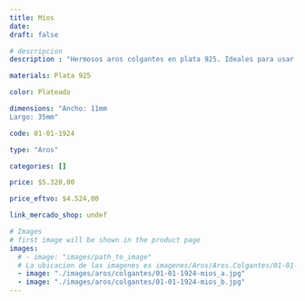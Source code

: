 ```yaml
---
title: Míos
date: 
draft: false

# descripcion
description : "Hermosos aros colgantes en plata 925. Ideales para usar todo el día."

materials: Plata 925

color: Plateado

dimensions: "Ancho: 11mm 
Largo: 35mm"

code: 01-01-1924

type: "Aros"

categories: []

price: $5.320,00

price_eftvo: $4.524,00

link_mercado_shop: undef

# Images
# first image will be shown in the product page
images:
  # - image: "images/path_to_image"
  # La ubicacion de las imagenes es imagenes/Aros/Aros.Colgantes/01-01-1924-mios
  - image: "./images/aros/colgantes/01-01-1924-mios_a.jpg"
  - image: "./images/aros/colgantes/01-01-1924-mios_b.jpg"
---
```

